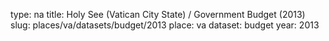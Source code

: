 type: na
title: Holy See (Vatican City State) / Government Budget (2013)
slug: places/va/datasets/budget/2013
place: va
dataset: budget
year: 2013
